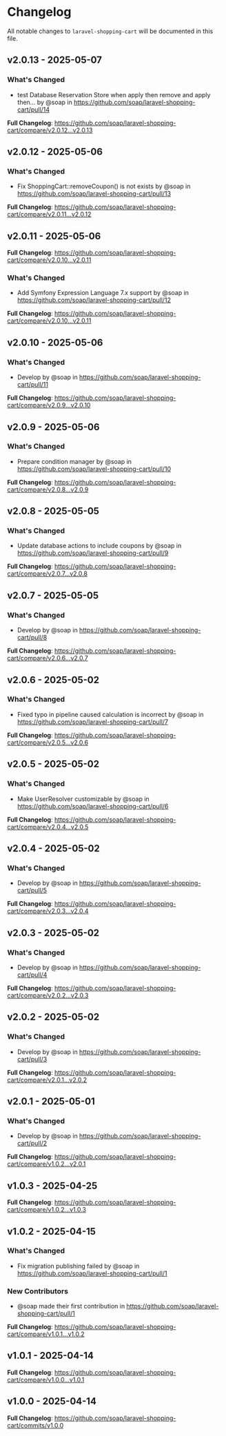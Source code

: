 # Changelog

All notable changes to `laravel-shopping-cart` will be documented in this file.

## v2.0.13 - 2025-05-07

### What's Changed

* test Database Reservation Store when apply then remove and apply then… by @soap in https://github.com/soap/laravel-shopping-cart/pull/14

**Full Changelog**: https://github.com/soap/laravel-shopping-cart/compare/v2.0.12...v2.0.13

## v2.0.12 - 2025-05-06

### What's Changed

* Fix ShoppingCart::removeCoupon() is not exists by @soap in https://github.com/soap/laravel-shopping-cart/pull/13

**Full Changelog**: https://github.com/soap/laravel-shopping-cart/compare/v2.0.11...v2.0.12

## v2.0.11 - 2025-05-06

**Full Changelog**: https://github.com/soap/laravel-shopping-cart/compare/v2.0.10...v2.0.11

### What's Changed

* Add Symfony Expression Language 7.x support by @soap in https://github.com/soap/laravel-shopping-cart/pull/12

**Full Changelog**: https://github.com/soap/laravel-shopping-cart/compare/v2.0.10...v2.0.11

## v2.0.10 - 2025-05-06

### What's Changed

* Develop by @soap in https://github.com/soap/laravel-shopping-cart/pull/11

**Full Changelog**: https://github.com/soap/laravel-shopping-cart/compare/v2.0.9...v2.0.10

## v2.0.9 - 2025-05-06

### What's Changed

* Prepare condition manager by @soap in https://github.com/soap/laravel-shopping-cart/pull/10

**Full Changelog**: https://github.com/soap/laravel-shopping-cart/compare/v2.0.8...v2.0.9

## v2.0.8 - 2025-05-05

### What's Changed

* Update database actions to include coupons by @soap in https://github.com/soap/laravel-shopping-cart/pull/9

**Full Changelog**: https://github.com/soap/laravel-shopping-cart/compare/v2.0.7...v2.0.8

## v2.0.7 - 2025-05-05

### What's Changed

* Develop by @soap in https://github.com/soap/laravel-shopping-cart/pull/8

**Full Changelog**: https://github.com/soap/laravel-shopping-cart/compare/v2.0.6...v2.0.7

## v2.0.6 - 2025-05-02

### What's Changed

* Fixed typo in pipeline caused calculation is incorrect by @soap in https://github.com/soap/laravel-shopping-cart/pull/7

**Full Changelog**: https://github.com/soap/laravel-shopping-cart/compare/v2.0.5...v2.0.6

## v2.0.5 - 2025-05-02

### What's Changed

* Make UserResolver customizable by @soap in https://github.com/soap/laravel-shopping-cart/pull/6

**Full Changelog**: https://github.com/soap/laravel-shopping-cart/compare/v2.0.4...v2.0.5

## v2.0.4 - 2025-05-02

### What's Changed

* Develop by @soap in https://github.com/soap/laravel-shopping-cart/pull/5

**Full Changelog**: https://github.com/soap/laravel-shopping-cart/compare/v2.0.3...v2.0.4

## v2.0.3 - 2025-05-02

### What's Changed

* Develop by @soap in https://github.com/soap/laravel-shopping-cart/pull/4

**Full Changelog**: https://github.com/soap/laravel-shopping-cart/compare/v2.0.2...v2.0.3

## v2.0.2 - 2025-05-02

### What's Changed

* Develop by @soap in https://github.com/soap/laravel-shopping-cart/pull/3

**Full Changelog**: https://github.com/soap/laravel-shopping-cart/compare/v2.0.1...v2.0.2

## v2.0.1 - 2025-05-01

### What's Changed

* Develop by @soap in https://github.com/soap/laravel-shopping-cart/pull/2

**Full Changelog**: https://github.com/soap/laravel-shopping-cart/compare/v1.0.2...v2.0.1

## v1.0.3 - 2025-04-25

**Full Changelog**: https://github.com/soap/laravel-shopping-cart/compare/v1.0.2...v1.0.3

## v1.0.2 - 2025-04-15

### What's Changed

* Fix migration publishing failed by @soap in https://github.com/soap/laravel-shopping-cart/pull/1

### New Contributors

* @soap made their first contribution in https://github.com/soap/laravel-shopping-cart/pull/1

**Full Changelog**: https://github.com/soap/laravel-shopping-cart/compare/v1.0.1...v1.0.2

## v1.0.1 - 2025-04-14

**Full Changelog**: https://github.com/soap/laravel-shopping-cart/compare/v1.0.0...v1.0.1

## v1.0.0 - 2025-04-14

**Full Changelog**: https://github.com/soap/laravel-shopping-cart/commits/v1.0.0

